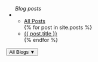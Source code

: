 <ul id="menu">
  <span class="toc-title"><em>Blog posts</em></span>
  <li>
    <ul id="side-menu" class="active">
    <li>
      <a href="/{{ page.lang }}/blog/posts">All Posts</a>
    </li>
      {% for post in site.posts %}
    <li>
      <a href="{{post.url}}">{{ post.title }}</a>
    </li>
      {% endfor %}
  </ul>
  </li>
</ul> 
<button id="menu-toggle" title="show blogs list">All Blogs &#x25BC;</button>